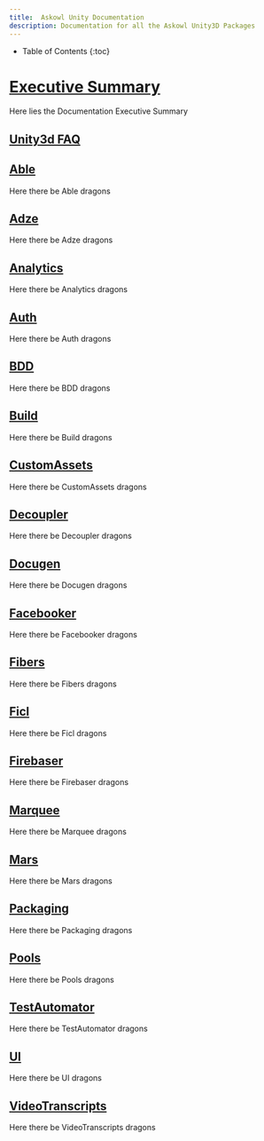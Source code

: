 ```yaml
---
title:  Askowl Unity Documentation
description: Documentation for all the Askowl Unity3D Packages
---
```

* Table of Contents
{:toc}

# [Executive Summary](http://www.askowl.net/unity-package)

Here lies the Documentation Executive Summary

## [Unity3d FAQ](Unity-FAQ)
## [Able](Able/)
Here there be Able dragons
## [Adze](Adze/)
Here there be Adze dragons
## [Analytics](Analytics/)
Here there be Analytics dragons
## [Auth](Auth/)
Here there be Auth dragons
## [BDD](BDD/)
Here there be BDD dragons
## [Build](Build/)
Here there be Build dragons
## [CustomAssets](CustomAssets/)
Here there be CustomAssets dragons
## [Decoupler](Decoupler/)
Here there be Decoupler dragons
## [Docugen](Docugen/)
Here there be Docugen dragons
## [Facebooker](Facebooker/)
Here there be Facebooker dragons
## [Fibers](Fibers/)
Here there be Fibers dragons
## [Ficl](Ficl/)
Here there be Ficl dragons
## [Firebaser](Firebaser/)
Here there be Firebaser dragons
## [Marquee](Marquee/)
Here there be Marquee dragons
## [Mars](Mars/)
Here there be Mars dragons
## [Packaging](Packaging/)
Here there be Packaging dragons
## [Pools](Pools/)
Here there be Pools dragons
## [TestAutomator](TestAutomator/)
Here there be TestAutomator dragons
## [UI](UI/)
Here there be UI dragons
## [VideoTranscripts](VideoTranscripts/)
Here there be VideoTranscripts dragons
